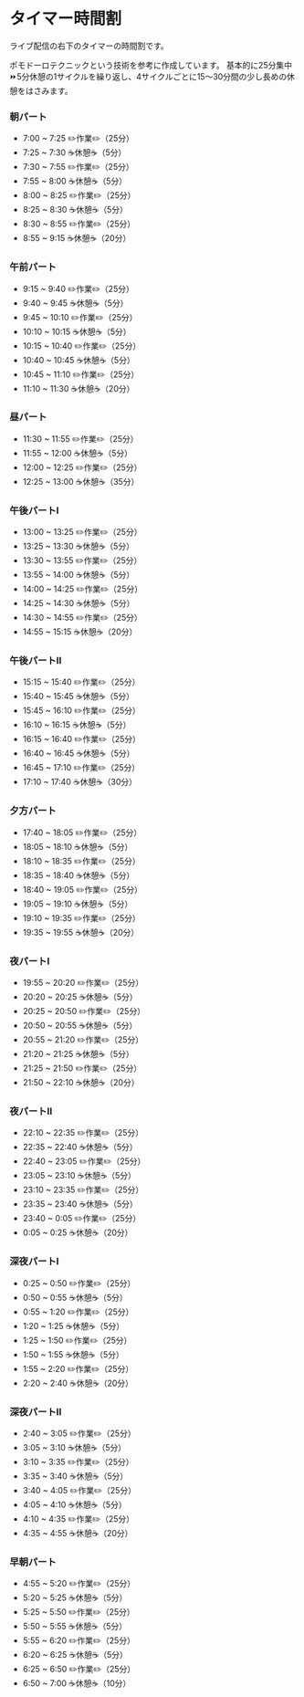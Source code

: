 # タイマー時間割
ライブ配信の右下のタイマーの時間割です。

ポモドーロテクニックという技術を参考に作成しています。
基本的に25分集中⏩5分休憩の1サイクルを繰り返し、4サイクルごとに15〜30分間の少し長めの休憩をはさみます。

### 朝パート
- 7:00 ~ 7:25 ✏️作業✏️（25分）
- 7:25 ~ 7:30 ☕️休憩☕️（5分）
- 7:30 ~ 7:55 ✏️作業✏️（25分）
- 7:55 ~ 8:00 ☕️休憩☕️（5分）
- 8:00 ~ 8:25 ✏️作業✏️（25分）
- 8:25 ~ 8:30 ☕️休憩☕️（5分）
- 8:30 ~ 8:55 ✏️作業✏️（25分）
- 8:55 ~ 9:15 ☕️休憩☕️（20分）

### 午前パート
- 9:15 ~ 9:40 ✏️作業✏️（25分）
- 9:40 ~ 9:45 ☕️休憩☕️（5分）
- 9:45 ~ 10:10 ✏️作業✏️（25分）
- 10:10 ~ 10:15 ☕️休憩☕️（5分）
- 10:15 ~ 10:40 ✏️作業✏️（25分）
- 10:40 ~ 10:45 ☕️休憩☕️（5分）
- 10:45 ~ 11:10 ✏️作業✏️（25分）
- 11:10 ~ 11:30 ☕️休憩☕️（20分）

### 昼パート
- 11:30 ~ 11:55 ✏️作業✏️（25分）
- 11:55 ~ 12:00 ☕️休憩☕️（5分）
- 12:00 ~ 12:25 ✏️作業✏️（25分）
- 12:25 ~ 13:00 ☕️休憩☕️（35分）

### 午後パートⅠ
- 13:00 ~ 13:25 ✏️作業✏️（25分）
- 13:25 ~ 13:30 ☕️休憩☕️（5分）
- 13:30 ~ 13:55 ✏️作業✏️（25分）
- 13:55 ~ 14:00 ☕️休憩☕️（5分）
- 14:00 ~ 14:25 ✏️作業✏️（25分）
- 14:25 ~ 14:30 ☕️休憩☕️（5分）
- 14:30 ~ 14:55 ✏️作業✏️（25分）
- 14:55 ~ 15:15 ☕️休憩☕️（20分）

### 午後パートⅡ
- 15:15 ~ 15:40 ✏️作業✏️（25分）
- 15:40 ~ 15:45 ☕️休憩☕️（5分）
- 15:45 ~ 16:10 ✏️作業✏️（25分）
- 16:10 ~ 16:15 ☕️休憩☕️（5分）
- 16:15 ~ 16:40 ✏️作業✏️（25分）
- 16:40 ~ 16:45 ☕️休憩☕️（5分）
- 16:45 ~ 17:10 ✏️作業✏️（25分）
- 17:10 ~ 17:40 ☕️休憩☕️（30分）

### 夕方パート
- 17:40 ~ 18:05 ✏️作業✏️（25分）
- 18:05 ~ 18:10 ☕️休憩☕️（5分）
- 18:10 ~ 18:35 ✏️作業✏️（25分）
- 18:35 ~ 18:40 ☕️休憩☕️（5分）
- 18:40 ~ 19:05 ✏️作業✏️（25分）
- 19:05 ~ 19:10 ☕️休憩☕️（5分）
- 19:10 ~ 19:35 ✏️作業✏️（25分）
- 19:35 ~ 19:55 ☕️休憩☕️（20分）

### 夜パートⅠ
- 19:55 ~ 20:20 ✏️作業✏️（25分）
- 20:20 ~ 20:25 ☕️休憩☕️（5分）
- 20:25 ~ 20:50 ✏️作業✏️（25分）
- 20:50 ~ 20:55 ☕️休憩☕️（5分）
- 20:55 ~ 21:20 ✏️作業✏️（25分）
- 21:20 ~ 21:25 ☕️休憩☕️（5分）
- 21:25 ~ 21:50 ✏️作業✏️（25分）
- 21:50 ~ 22:10 ☕️休憩☕️（20分）

### 夜パートⅡ
- 22:10 ~ 22:35 ✏️作業✏️（25分）
- 22:35 ~ 22:40 ☕️休憩☕️（5分）
- 22:40 ~ 23:05 ✏️作業✏️（25分）
- 23:05 ~ 23:10 ☕️休憩☕️（5分）
- 23:10 ~ 23:35 ✏️作業✏️（25分）
- 23:35 ~ 23:40 ☕️休憩☕️（5分）
- 23:40 ~ 0:05 ✏️作業✏️（25分）
- 0:05 ~ 0:25 ☕️休憩☕️（20分）

### 深夜パートⅠ
- 0:25 ~ 0:50 ✏️作業✏️（25分）
- 0:50 ~ 0:55 ☕️休憩☕️（5分）
- 0:55 ~ 1:20 ✏️作業✏️（25分）
- 1:20 ~ 1:25 ☕️休憩☕️（5分）
- 1:25 ~ 1:50 ✏️作業✏️（25分）
- 1:50 ~ 1:55 ☕️休憩☕️（5分）
- 1:55 ~ 2:20 ✏️作業✏️（25分）
- 2:20 ~ 2:40 ☕️休憩☕️（20分）

### 深夜パートⅡ
- 2:40 ~ 3:05 ✏️作業✏️（25分）
- 3:05 ~ 3:10 ☕️休憩☕️（5分）
- 3:10 ~ 3:35 ✏️作業✏️（25分）
- 3:35 ~ 3:40 ☕️休憩☕️（5分）
- 3:40 ~ 4:05 ✏️作業✏️（25分）
- 4:05 ~ 4:10 ☕️休憩☕️（5分）
- 4:10 ~ 4:35 ✏️作業✏️（25分）
- 4:35 ~ 4:55 ☕️休憩☕️（20分）

### 早朝パート
- 4:55 ~ 5:20 ✏️作業✏️（25分）
- 5:20 ~ 5:25 ☕️休憩☕️（5分）
- 5:25 ~ 5:50 ✏️作業✏️（25分）
- 5:50 ~ 5:55 ☕️休憩☕️（5分）
- 5:55 ~ 6:20 ✏️作業✏️（25分）
- 6:20 ~ 6:25 ☕️休憩☕️（5分）
- 6:25 ~ 6:50 ✏️作業✏️（25分）
- 6:50 ~ 7:00 ☕️休憩☕️（10分）
